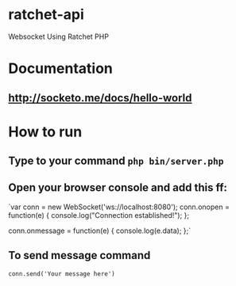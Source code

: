 # ratchet-api
Websocket Using Ratchet PHP


# Documentation
## http://socketo.me/docs/hello-world

# How to run 
## Type to your command `php bin/server.php`

## Open your browser console and add this ff:
`var conn = new WebSocket('ws://localhost:8080');
conn.onopen = function(e) {
    console.log("Connection established!");
};

conn.onmessage = function(e) {
    console.log(e.data);
};`

## To send message command
`conn.send('Your message here')`
